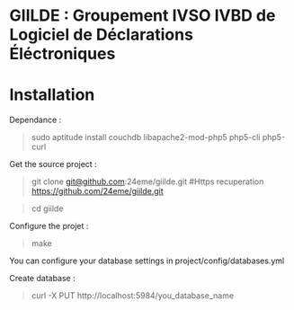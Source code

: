 # GIILDE : Groupement IVSO IVBD de Logiciel de Déclarations Éléctroniques

# Installation

Dependance :

> sudo aptitude install couchdb libapache2-mod-php5 php5-cli php5-curl

Get the source project :

> git clone git@github.com:24eme/giilde.git #Https recuperation https://github.com/24eme/giilde.git

> cd giilde

Configure the projet :

> make

You can configure your database settings in project/config/databases.yml

Create database :

> curl -X PUT http://localhost:5984/you_database_name
